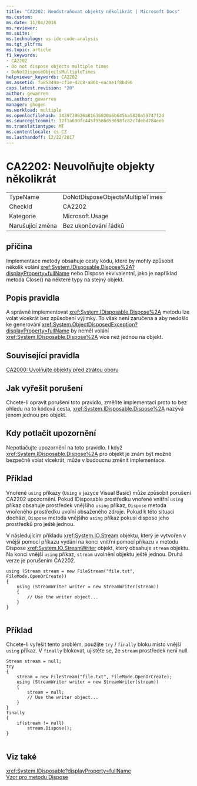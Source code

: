 ```yaml
---
title: "CA2202: Neodstraňovat objekty několikrát | Microsoft Docs"
ms.custom: 
ms.date: 11/04/2016
ms.reviewer: 
ms.suite: 
ms.technology: vs-ide-code-analysis
ms.tgt_pltfrm: 
ms.topic: article
f1_keywords:
- CA2202
- Do not dispose objects multiple times
- DoNotDisposeObjectsMultipleTimes
helpviewer_keywords: CA2202
ms.assetid: fa85349a-cf1e-42c8-a86b-eacae1f8bd96
caps.latest.revision: "20"
author: gewarren
ms.author: gewarren
manager: ghogen
ms.workload: multiple
ms.openlocfilehash: 3439739626a81636020a6b645ba5820a59747f2d
ms.sourcegitcommit: 32f1a690fc445f9586d53698fc82c7debd784eeb
ms.translationtype: MT
ms.contentlocale: cs-CZ
ms.lasthandoff: 12/22/2017
---
```

# <a name="ca2202-do-not-dispose-objects-multiple-times"></a>CA2202: Neuvolňujte objekty několikrát
|||  
|-|-|  
|TypeName|DoNotDisposeObjectsMultipleTimes|  
|CheckId|CA2202|  
|Kategorie|Microsoft.Usage|  
|Narušující změna|Bez ukončování řádků|  
  
## <a name="cause"></a>příčina  
 Implementace metody obsahuje cesty kódu, které by mohly způsobit několik volání <xref:System.IDisposable.Dispose%2A?displayProperty=fullName> nebo Dispose ekvivalentní, jako je například metoda Close() na některé typy na stejný objekt.  
  
## <a name="rule-description"></a>Popis pravidla  
 A správně implementovat <xref:System.IDisposable.Dispose%2A> metodu lze volat vícekrát bez způsobení výjimky. To však není zaručena a aby nedošlo ke generování <xref:System.ObjectDisposedException?displayProperty=fullName> by neměl volání <xref:System.IDisposable.Dispose%2A> více než jednou na objekt.  
  
## <a name="related-rules"></a>Související pravidla  
 [CA2000: Uvolňujte objekty před ztrátou oboru](../code-quality/ca2000-dispose-objects-before-losing-scope.md)  
  
## <a name="how-to-fix-violations"></a>Jak vyřešit porušení  
 Chcete-li opravit porušení toto pravidlo, změňte implementaci proto to bez ohledu na to kódová cesta, <xref:System.IDisposable.Dispose%2A> nazývá jenom jednou pro objekt.  
  
## <a name="when-to-suppress-warnings"></a>Kdy potlačit upozornění  
 Nepotlačujte upozornění na toto pravidlo. I když <xref:System.IDisposable.Dispose%2A> pro objekt je znám být možné bezpečně volat vícekrát, může v budoucnu změnit implementace.  
  
## <a name="example"></a>Příklad  
 Vnořené `using` příkazy (`Using` v jazyce Visual Basic) může způsobit porušení CA2202 upozornění. Pokud IDisposable prostředku vnořené vnitřní `using` příkaz obsahuje prostředek vnějšího `using` příkaz, `Dispose` metoda vnořeného prostředku uvolní obsaženého zdroje. Pokud k této situaci dochází, `Dispose` metoda vnějšího `using` příkaz pokusí dispose jeho prostředků pro ještě jednou.  
  
 V následujícím příkladu <xref:System.IO.Stream> objektu, který je vytvořen v vnější pomocí příkazu vydání na konci vnitřní pomocí příkazu v metodu Dispose <xref:System.IO.StreamWriter> objekt, který obsahuje `stream` objektu. Na konci vnější `using` příkaz, `stream` uvolnění objektu ještě jednou. Druhá verze je porušením CA2202.  
  
```  
using (Stream stream = new FileStream("file.txt", FileMode.OpenOrCreate))  
{  
    using (StreamWriter writer = new StreamWriter(stream))  
    {  
        // Use the writer object...  
    }  
}  
  
```  
  
## <a name="example"></a>Příklad  
 Chcete-li vyřešit tento problém, použijte `try` / `finally` bloku místo vnější `using` příkaz. V `finally` blokovat, ujistěte se, že `stream` prostředek není null.  
  
```  
Stream stream = null;  
try  
{  
    stream = new FileStream("file.txt", FileMode.OpenOrCreate);  
    using (StreamWriter writer = new StreamWriter(stream))  
    {  
        stream = null;  
        // Use the writer object...  
    }  
}  
finally  
{  
    if(stream != null)  
        stream.Dispose();  
}  
  
```  
  
## <a name="see-also"></a>Viz také  
 <xref:System.IDisposable?displayProperty=fullName>   
 [Vzor pro metodu Dispose](/dotnet/standard/design-guidelines/dispose-pattern)
